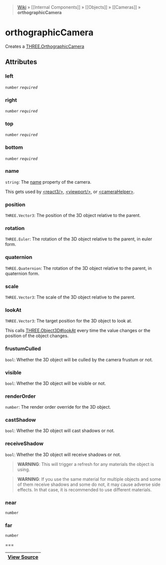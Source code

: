 > [Wiki](Home) » [[Internal Components]] » [[Objects]] » [[Cameras]] » **orthographicCamera**

# orthographicCamera

Creates a [THREE.OrthographicCamera](http://threejs.org/docs/#Reference/Cameras/OrthographicCamera)

## Attributes
### left
``` number ``` *``` required ```*

### right
``` number ``` *``` required ```*

### top
``` number ``` *``` required ```*

### bottom
``` number ``` *``` required ```*

### name
``` string ```: The [name](http://threejs.org/docs/#Reference/Core/Object3D.name) property of the camera.

This gets used by [&lt;react3/&gt;](react3), [&lt;viewport/&gt;](viewport), or [&lt;cameraHelper&gt;](cameraHelper).

### position
``` THREE.Vector3 ```: The position of the 3D object relative to the parent.

### rotation
``` THREE.Euler ```: The rotation of the 3D object relative to the parent, in euler form.

### quaternion
``` THREE.Quaternion ```: The rotation of the 3D object relative to the parent, in quaternion form.

### scale
``` THREE.Vector3 ```: The scale of the 3D object relative to the parent.

### lookAt
``` THREE.Vector3 ```: The target position for the 3D object to look at.

This calls [THREE.Object3D#lookAt](http://threejs.org/docs/#Reference/Core/Object3D.lookAt) every time the value changes or the position of the object changes.

### frustumCulled
``` bool ```: Whether the 3D object will be culled by the camera frustum or not.

### visible
``` bool ```: Whether the 3D object will be visible or not.

### renderOrder
``` number ```: The render order override for the 3D object.

### castShadow
``` bool ```: Whether the 3D object will cast shadows or not.

### receiveShadow
``` bool ```: Whether the 3D object will receive shadows or not.
> **WARNING**: This will trigger a refresh for any materials the object is using.

> **WARNING**: If you use the same material for multiple objects and some of them receive shadows and some do not, it may cause adverse side effects. In that case, it is recommended to use different materials.

### near
``` number ```

### far
``` number ```

===

|**[View Source](../blob/master/src/lib/descriptors/Object/Camera/OrthographicCameraDescriptor.js)**|
 ---|
